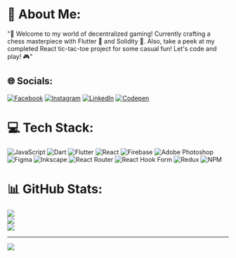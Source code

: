 # 💫 About Me:
"👋 Welcome to my world of decentralized gaming! Currently crafting a chess masterpiece with Flutter 🚀 and Solidity 🔨. Also, take a peek at my completed React tic-tac-toe project for some casual fun! Let's code and play! 🎮"


## 🌐 Socials:
[![Facebook](https://img.shields.io/badge/Facebook-%231877F2.svg?logo=Facebook&logoColor=white)](https://facebook.com/AanandAB) [![Instagram](https://img.shields.io/badge/Instagram-%23E4405F.svg?logo=Instagram&logoColor=white)](https://instagram.com/aanand_ab) [![LinkedIn](https://img.shields.io/badge/LinkedIn-%230077B5.svg?logo=linkedin&logoColor=white)](https://linkedin.com/in/aanandab) [![Codepen](https://img.shields.io/badge/Codepen-000000?style=for-the-badge&logo=codepen&logoColor=white)](https://codepen.io/Aanand-Ab) 

# 💻 Tech Stack:
![JavaScript](https://img.shields.io/badge/javascript-%23323330.svg?style=for-the-badge&logo=javascript&logoColor=%23F7DF1E) ![Dart](https://img.shields.io/badge/dart-%230175C2.svg?style=for-the-badge&logo=dart&logoColor=white) ![Flutter](https://img.shields.io/badge/Flutter-%2302569B.svg?style=for-the-badge&logo=Flutter&logoColor=white) ![React](https://img.shields.io/badge/react-%2320232a.svg?style=for-the-badge&logo=react&logoColor=%2361DAFB) ![Firebase](https://img.shields.io/badge/Firebase-039BE5?style=for-the-badge&logo=Firebase&logoColor=white) ![Adobe Photoshop](https://img.shields.io/badge/adobe%20photoshop-%2331A8FF.svg?style=for-the-badge&logo=adobe%20photoshop&logoColor=white) ![Figma](https://img.shields.io/badge/figma-%23F24E1E.svg?style=for-the-badge&logo=figma&logoColor=white) ![Inkscape](https://img.shields.io/badge/Inkscape-e0e0e0?style=for-the-badge&logo=inkscape&logoColor=080A13) ![React Router](https://img.shields.io/badge/React_Router-CA4245?style=for-the-badge&logo=react-router&logoColor=white) ![React Hook Form](https://img.shields.io/badge/React%20Hook%20Form-%23EC5990.svg?style=for-the-badge&logo=reacthookform&logoColor=white) ![Redux](https://img.shields.io/badge/redux-%23593d88.svg?style=for-the-badge&logo=redux&logoColor=white) ![NPM](https://img.shields.io/badge/NPM-%23CB3837.svg?style=for-the-badge&logo=npm&logoColor=white)
# 📊 GitHub Stats:
![](https://github-readme-stats.vercel.app/api?username=AanandAB&theme=dark&hide_border=false&include_all_commits=true&count_private=false)<br/>
![](https://github-readme-streak-stats.herokuapp.com/?user=AanandAB&theme=dark&hide_border=false)<br/>
![](https://github-readme-stats.vercel.app/api/top-langs/?username=AanandAB&theme=dark&hide_border=false&include_all_commits=true&count_private=false&layout=compact)

---
[![](https://visitcount.itsvg.in/api?id=AanandAB&icon=0&color=1)](https://visitcount.itsvg.in)

<!-- Proudly created with GPRM ( https://gprm.itsvg.in ) -->
